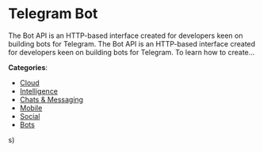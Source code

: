 # Telegram Bot


The Bot API is an HTTP-based interface created for developers keen on building bots for Telegram. The Bot API is an HTTP-based interface created for developers keen on building bots for Telegram. 
To learn how to create…



**Categories**:
- [Cloud](https://github.com/apis-list/apis-list#cloud)
- [Intelligence](https://github.com/apis-list/apis-list#intelligence)
- [Chats & Messaging](https://github.com/apis-list/apis-list#chats-and-messaging)
- [Mobile](https://github.com/apis-list/apis-list#mobile)
- [Social](https://github.com/apis-list/apis-list#social)
- [Bots](https://github.com/apis-list/apis-list#bots)



s)



